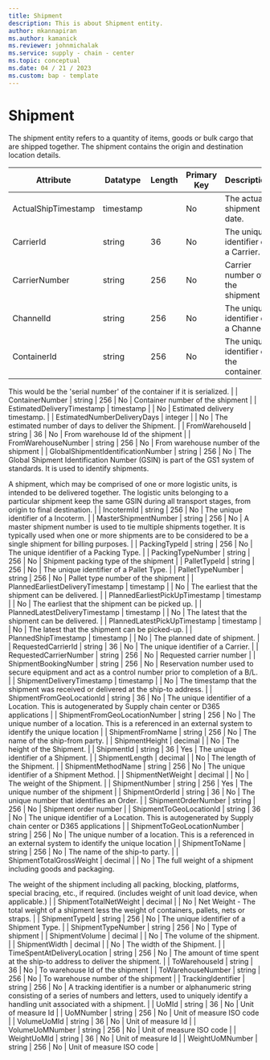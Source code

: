 ```yaml
---
title: Shipment
description: This is about Shipment entity.
author: mkannapiran
ms.author: kamanick
ms.reviewer: johnmichalak
ms.service: supply - chain - center
ms.topic: conceptual
ms.date: 04 / 21 / 2023
ms.custom: bap - template
---
```


# **Shipment**

The shipment entity refers to a quantity of items, goods or bulk cargo that are shipped together. The shipment contains the origin and destination location details.


|	Attribute	|	Datatype	|	Length	|	Primary Key	|	Description	|
|---------------|--------|------|----------|-----------|
|	ActualShipTimestamp	|	timestamp	|		|	No	|	The actual shipment date.	|
|	CarrierId	|	string	|	36	|	No	|	The unique identifier of a Carrier.	|
|	CarrierNumber	|	string	|	256	|	No	|	Carrier number of the shipment	|
|	ChannelId	|	string	|	256	|	No	|	The unique identifier of a Channel.	|
|	ContainerId	|	string	|	256	|	No	|	The unique identifier of the container.

This would be the 'serial number' of the container if it is serialized.	|
|	ContainerNumber	|	string	|	256	|	No	|	Container number of the shipment	|
|	EstimatedDeliveryTimestamp	|	timestamp	|		|	No	|	Estimated delivery timestamp.	|
|	EstimatedNumberDeliveryDays	|	integer	|		|	No	|	The estimated number of days to deliver the Shipment.	|
|	FromWarehouseId	|	string	|	36	|	No	|	From warehouse Id of the shipment	|
|	FromWarehouseNumber	|	string	|	256	|	No	|	From warehouse number of the shipment	|
|	GlobalShipmentIdentificationNumber	|	string	|	256	|	No	|	The Global Shipment Identification Number (GSIN) is part of the GS1 system of standards. It is used to identify shipments.

A shipment, which may be comprised of one or more logistic units, is intended to be delivered together. The logistic units belonging to a particular shipment keep the same GSIN during all transport stages, from origin to final destination.	|
|	IncotermId	|	string	|	256	|	No	|	The unique identifier of a Incoterm.	|
|	MasterShipmentNumber	|	string	|	256	|	No	|	A master shipment number is used to tie multiple shipments together. It is typically used when one or more shipments are to be considered to be a single shipment for billing purposes.	|
|	PackingTypeId	|	string	|	256	|	No	|	The unique identifier of a Packing Type.	|
|	PackingTypeNumber	|	string	|	256	|	No	|	Shipment packing type of the shipment	|
|	PalletTypeId	|	string	|	256	|	No	|	The unique identifier of a Pallet Type.	|
|	PalletTypeNumber	|	string	|	256	|	No	|	Pallet type number of the shipment	|
|	PlannedEarliestDeliveryTimestamp	|	timestamp	|		|	No	|	The earliest that the shipment can be delivered.	|
|	PlannedEarliestPickUpTimestamp	|	timestamp	|		|	No	|	The earliest that the shipment can be picked up.	|
|	PlannedLatestDeliveryTimestamp	|	timestamp	|		|	No	|	The latest that the shipment can be delivered.	|
|	PlannedLatestPickUpTimestamp	|	timestamp	|		|	No	|	The latest that the shipment can be picked-up.	|
|	PlannedShipTimestamp	|	timestamp	|		|	No	|	The planned date of shipment.	|
|	RequestedCarrierId	|	string	|	36	|	No	|	The unique identifier of a Carrier.	|
|	RequestedCarrierNumber	|	string	|	256	|	No	|	Requested carrier number	|
|	ShipmentBookingNumber	|	string	|	256	|	No	|	Reservation number used to secure equipment and act as a control number prior to completion of a B/L.	|
|	ShipmentDeliveryTimestamp	|	timestamp	|		|	No	|	The timestamp that the shipment was received or delivered at the ship-to address.	|
|	ShipmentFromGeoLocationId	|	string	|	36	|	No	|	The unique identifier of a Location. This is autogenerated by Supply chain center or D365 applications	|
|	ShipmentFromGeoLocationNumber	|	string	|	256	|	No	|	The unique number of a location. This is a referenced in an external system to identify the unique location	|
|	ShipmentFromName	|	string	|	256	|	No	|	The name of the ship-from party.	|
|	ShipmentHeight	|	decimal	|		|	No	|	The height of the Shipment.	|
|	ShipmentId	|	string	|	36	|	Yes	|	The unique identifier of a Shipment.	|
|	ShipmentLength	|	decimal	|		|	No	|	The length of the Shipment.	|
|	ShipmentMethodName	|	string	|	256	|	No	|	The unique identifier of a Shipment Method.	|
|	ShipmentNetWeight	|	decimal	|		|	No	|	The weight of the Shipment.	|
|	ShipmentNumber	|	string	|	256	|	Yes	|	The unique number of the shipment	|
|	ShipmentOrderId	|	string	|	36	|	No	|	The unique number that identifies an Order.	|
|	ShipmentOrderNumber	|	string	|	256	|	No	|	Shipment order number	|
|	ShipmentToGeoLocationId	|	string	|	36	|	No	|	The unique identifier of a Location. This is autogenerated by Supply chain center or D365 applications	|
|	ShipmentToGeoLocationNumber	|	string	|	256	|	No	|	The unique number of a location. This is a referenced in an external system to identify the unique location	|
|	ShipmentToName	|	string	|	256	|	No	|	The name of the ship-to party.	|
|	ShipmentTotalGrossWeight	|	decimal	|		|	No	|	The full weight of a shipment including goods and packaging.

The weight of the shipment including all packing, blocking, platforms, special bracing, etc., if required. (includes weight of unit load device, when applicable.)	|
|	ShipmentTotalNetWeight	|	decimal	|		|	No	|	Net Weight - The total weight of a shipment less the weight of containers, pallets, nets or straps.	|
|	ShipmentTypeId	|	string	|	256	|	No	|	The unique identifier of a Shipment Type.	|
|	ShipmentTypeNumber	|	string	|	256	|	No	|	Type of shipment	|
|	ShipmentVolume	|	decimal	|		|	No	|	The volume of the shipment.	|
|	ShipmentWidth	|	decimal	|		|	No	|	The width of the Shipment.	|
|	TimeSpentAtDeliveryLocation	|	string	|	256	|	No	|	The amount of time spent at the ship-to address to deliver the shipment.	|
|	ToWarehouseId	|	string	|	36	|	No	|	To warehouse Id of the shipment	|
|	ToWarehouseNumber	|	string	|	256	|	No	|	To warehouse number of the shipment	|
|	TrackingIdentifier	|	string	|	256	|	No	|	A tracking identifier is a number or alphanumeric string consisting of a series of numbers and letters, used to uniquely identify a handling unit associated with a shipment.	|
|	UoMId	|	string	|	36	|	No	|	Unit of measure Id	|
|	UoMNumber	|	string	|	256	|	No	|	Unit of measure ISO code	|
|	VolumeUoMId	|	string	|	36	|	No	|	Unit of measure Id	|
|	VolumeUoMNumber	|	string	|	256	|	No	|	Unit of measure ISO code	|
|	WeightUoMId	|	string	|	36	|	No	|	Unit of measure Id	|
|	WeightUoMNumber	|	string	|	256	|	No	|	Unit of measure ISO code	|
